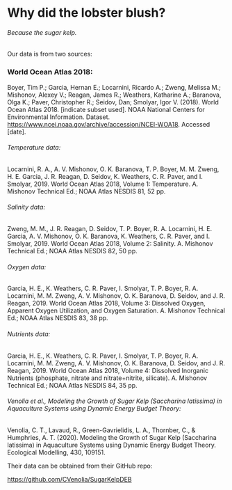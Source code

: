 # Why did the lobster blush?
###### Because the sugar kelp.

Our data is from two sources:

### World Ocean Atlas 2018:

Boyer, Tim P.; Garcia, Hernan E.; Locarnini, Ricardo A.; Zweng, Melissa M.; Mishonov, Alexey V.; Reagan, James R.; Weathers, Katharine A.; Baranova, Olga K.; Paver, Christopher R.; Seidov, Dan; Smolyar, Igor V. (2018). World Ocean Atlas 2018. [indicate subset used]. NOAA National Centers for Environmental Information. Dataset. https://www.ncei.noaa.gov/archive/accession/NCEI-WOA18. Accessed [date].

###### Temperature data:
Locarnini, R. A., A. V. Mishonov, O. K. Baranova, T. P. Boyer, M. M. Zweng, H. E. Garcia, J. R. Reagan, D. Seidov, K. Weathers, C. R. Paver, and I. Smolyar, 2019. World Ocean Atlas 2018, Volume 1: Temperature. A. Mishonov Technical Ed.; NOAA Atlas NESDIS 81, 52 pp.

###### Salinity data:
Zweng, M. M., J. R. Reagan, D. Seidov, T. P. Boyer, R. A. Locarnini, H. E. Garcia, A. V. Mishonov, O. K. Baranova, K. Weathers, C. R. Paver, and I. Smolyar, 2019. World Ocean Atlas 2018, Volume 2: Salinity. A. Mishonov Technical Ed.; NOAA Atlas NESDIS 82, 50 pp.

###### Oxygen data:
Garcia, H. E., K. Weathers, C. R. Paver, I. Smolyar, T. P. Boyer, R. A. Locarnini, M. M. Zweng, A. V. Mishonov, O. K. Baranova, D. Seidov, and J. R. Reagan, 2019. World Ocean Atlas 2018, Volume 3: Dissolved Oxygen, Apparent Oxygen Utilization, and Oxygen Saturation. A. Mishonov Technical Ed.; NOAA Atlas NESDIS 83, 38 pp.

###### Nutrients data:
Garcia, H. E., K. Weathers, C. R. Paver, I. Smolyar, T. P. Boyer, R. A. Locarnini, M. M. Zweng, A. V. Mishonov, O. K. Baranova, D. Seidov, and J. R. Reagan, 2019. World Ocean Atlas 2018, Volume 4: Dissolved Inorganic Nutrients (phosphate, nitrate and nitrate+nitrite, silicate). A. Mishonov Technical Ed.; NOAA Atlas NESDIS 84, 35 pp.

###### Venolia et al., Modeling the Growth of Sugar Kelp (Saccharina latissima) in Aquaculture Systems using Dynamic Energy Budget Theory:
Venolia, C. T., Lavaud, R., Green-Gavrielidis, L. A., Thornber, C., & Humphries, A. T. (2020). Modeling the Growth of Sugar Kelp (Saccharina latissima) in Aquaculture Systems using Dynamic Energy Budget Theory. Ecological Modelling, 430, 109151.

Their data can be obtained from their GitHub repo:

https://github.com/CVenolia/SugarKelpDEB